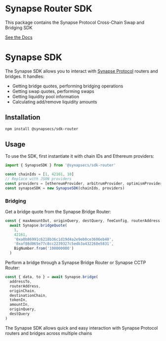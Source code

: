 # Synapse Router SDK

This package contains the Synapse Protocol Cross-Chain Swap and Bridging SDK

[See the Docs](https://synapserouter.gitbook.io/bridge-sdk-2)

# Synapse SDK

The Synapse SDK allows you to interact with [Synapse Protocol](https://synapseprotocol.com/) routers and bridges. It handles:

- Getting bridge quotes, performing bridging operations
- Getting swap quotes, performing swaps
- Getting liquidity pool information
- Calculating add/remove liquidity amounts

## Installation

```bash
npm install @synapsecs/sdk-router
```

## Usage

To use the SDK, first instantiate it with chain IDs and Ethereum providers:

```ts
import { SynapseSDK } from '@synapsecs/sdk-router'

const chainIds = [1, 42161, 10]
// Replace with JSON providers
const providers = [ethereumProvider, arbitrumProvider, optimismProvider]
const synapseSDK = new SynapseSDK(chainIds, providers)
```

### Bridging

Get a bridge quote from the Synapse Bridge Router:

```ts
const { maxAmountOut, originQuery, destQuery, feeConfig, routerAddress } =
  await Synapse.bridgeQuote(
    1,
    42161,
    '0xa0b86991c6218b36c1d19d4a2e9eb0ce3606eb48',
    '0xaf88d065e77c8cc2239327c5edb3a432268e5831',
    BigNumber.from('100000000')
  )
```

Perform a bridge through a Synapse Bridge Router or Synapse CCTP Router:

```ts
const { data, to } = await Synapse.bridge(
  addressTo,
  routerAddress,
  originChain,
  destinationChain,
  tokenIn,
  amountIn,
  originQuery,
  destQuery
)
```

The Synapse SDK allows quick and easy interaction with Synapse Protocol routers and bridges across multiple chains
